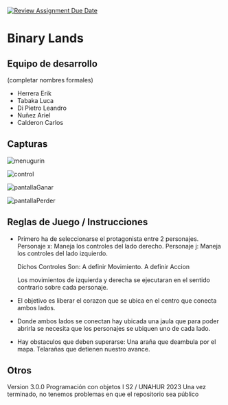 [![Review Assignment Due Date](https://classroom.github.com/assets/deadline-readme-button-24ddc0f5d75046c5622901739e7c5dd533143b0c8e959d652212380cedb1ea36.svg)](https://classroom.github.com/a/hUnPAC5R)
# Binary Lands

## Equipo de desarrollo

(completar nombres formales)

- Herrera Erik 
- Tabaka Luca 
- Di Pietro Leandro 
- Nuñez Ariel 
- Calderon Carlos

## Capturas
![menugurin](https://github.com/obj1-unahur-2023s2/TPGameIntegrador-delfondo-inc/assets/141874580/2d70a753-a70c-4718-aeb7-e9c183b8ae7d)

![control](https://github.com/obj1-unahur-2023s2/TPGameIntegrador-delfondo-inc/assets/141874580/5997874e-2c9f-4186-973a-d9515ea3d144)

![pantallaGanar](https://github.com/obj1-unahur-2023s2/TPGameIntegrador-delfondo-inc/assets/141874580/5bed441d-5471-4bd3-baeb-e9bb3e2afb9c)

![pantallaPerder](https://github.com/obj1-unahur-2023s2/TPGameIntegrador-delfondo-inc/assets/141874580/28bffb7e-f643-42e0-bed5-0e0ac4d76217)


## Reglas de Juego / Instrucciones

* Primero ha de seleccionarse el protagonista entre 2 personajes.
	Personaje x: Maneja los controles del lado derecho.
	Personaje j: Maneja los controles del lado izquierdo.

	Dichos Controles Son:
	A definir Movimiento.
	A definir Accion

	Los movimientos de izquierda y derecha se ejecutaran en el sentido contrario sobre cada personaje.

* El objetivo es liberar el corazon que se ubica en el centro que conecta ambos lados.

* Donde ambos lados se conectan hay ubicada una jaula que para poder abrirla se necesita que los personajes se ubiquen uno de cada lado.

* Hay obstaculos que deben superarse:
	Una araña que deambula por el mapa.
	Telarañas que detienen nuestro avance.

## Otros
Version 3.0.0
Programación con objetos I S2 / UNAHUR 2023
Una vez terminado, no tenemos problemas en que el repositorio sea público
